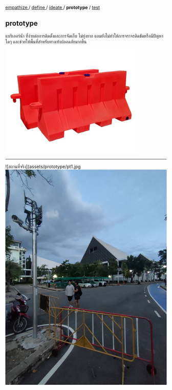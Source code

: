 [ empathize ](empathize.md) / [ define ](define.md) / [ ideate ](ideate.md) / **prototype** / [ test ](test.md)

## prototype

แบริเออร์น้ำ ที่ง่ายต่อการติดตั้งและการจัดเก็บ ไม่ยุ่งยาก แถมยังไม่ทำให้การจราจรติดขัดหรือมีปัญหาใดๆ และช่วยให้พื้นที่สำหรับทางเท้าปลอดภัยมากขึ้น

![แบริเออร์น้ำ](assets/prototype/waterbarrier.jpg)

----

![สถานที่จริง](assets/prototype/pt1.jpg
![สถานที่จริง](assets/prototype/pt2.jpg)
